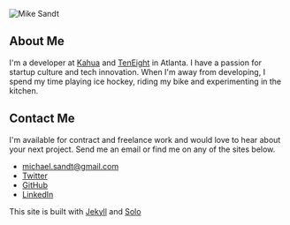 
![Mike Sandt](https://2.gravatar.com/avatar/85fdb7ce6f1873ffb72f140c5ccee73c?d=https%3A%2F%2Fidenticons.github.com%2F73d18a39d281f8e27c329dbcf2c35f36.png&r=x&s=440)

## About Me
I'm a developer at <a href='http://www.kahua.com/' target='_blank'>Kahua</a> and <a href='https://teneight.net/' target='_blank'>TenEight</a> in Atlanta. I have a passion for startup culture and tech innovation. When I'm away from developing, I spend my time playing ice hockey, riding my bike and experimenting in the kitchen. 

## Contact Me
I'm available for contract and freelance work and would love to hear about your next project. Send me an email or find me on any of the sites below. 

* [michael.sandt@gmail.com](mailto:michael.sandt@gmail.com)
* [Twitter](http://twitter.com/mike_sandt)
* [GitHub](http://github.com/msandt3)
* [LinkedIn](http://www.linkedin.com/in/mikesandt/)






This site is built with <a href='http://jekyllrb.com/' target='_blank'>Jekyll</a> and <a href='http://chibicode.github.io/solo/' target='_blank'>Solo</a>